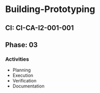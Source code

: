 # Building-Prototyping

## CI: CI-CA-I2-001-001
## Phase: 03

### Activities
- Planning
- Execution
- Verification
- Documentation
